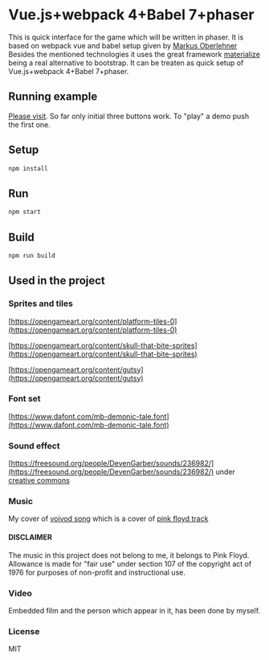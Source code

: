 # Vue.js+webpack 4+Babel 7+phaser
This is quick interface for the game which will be written in phaser.
It is based on webpack vue and babel setup given by  [Markus Oberlehner](https://github.com/maoberlehner)
Besides the mentioned technologies it uses the great framework [materialize](https://materializecss.com/)
being a real alternative to bootstrap. It can be treaten as quick setup of Vue.js+webpack 4+Babel 7+phaser.

## Running example

[Please visit](http://frankyy.eu5.org/). So far only initial three buttons work. To "play" a demo push the first one.
## Setup
```bash
npm install
```
## Run
```bash
npm start
```
## Build
```bash
npm run build
```

## Used in the project

### Sprites and tiles
[https://opengameart.org/content/platform-tiles-0](https://opengameart.org/content/platform-tiles-0)

[https://opengameart.org/content/skull-that-bite-sprites](https://opengameart.org/content/skull-that-bite-sprites)

[https://opengameart.org/content/gutsy](https://opengameart.org/content/gutsy)
### Font set
[https://www.dafont.com/mb-demonic-tale.font](https://www.dafont.com/mb-demonic-tale.font)

### Sound effect
[https://freesound.org/people/DevenGarber/sounds/236982/](https://freesound.org/people/DevenGarber/sounds/236982/)
under  [creative commons](https://creativecommons.org/licenses/by/3.0/legalcode)

### Music
My cover of [voivod  song](https://www.youtube.com/watch?v=bvXaLZZ6M3M) which is a cover of [pink floyd track](https://www.youtube.com/watch?v=5uj8IIzbrv8)

#### DISCLAIMER
The music in this project does not belong to me, it belongs to Pink Floyd. Allowance is made for "fair use" under section 107 of the copyright act of 1976 for purposes of non-profit and instructional use.

### Video
Embedded film and the person which appear in it, has been done by myself.

### License

MIT
